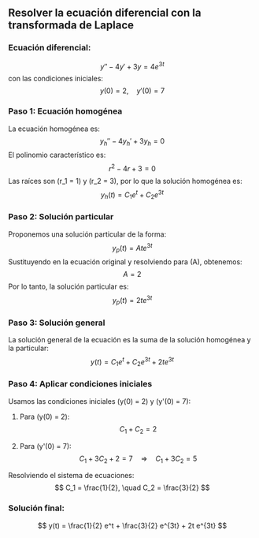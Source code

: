 ## Resolver la ecuación diferencial con la transformada de Laplace

### Ecuación diferencial:
$$
y'' - 4y' + 3y = 4e^{3t}
$$
con las condiciones iniciales:
$$
y(0) = 2, \quad y'(0) = 7
$$

### Paso 1: Ecuación homogénea
La ecuación homogénea es:
$$
y_h'' - 4y_h' + 3y_h = 0
$$
El polinomio característico es:
$$
r^2 - 4r + 3 = 0
$$
Las raíces son \(r_1 = 1\) y \(r_2 = 3\), por lo que la solución homogénea es:
$$
y_h(t) = C_1 e^t + C_2 e^{3t}
$$

### Paso 2: Solución particular
Proponemos una solución particular de la forma:
$$
y_p(t) = At e^{3t}
$$
Sustituyendo en la ecuación original y resolviendo para \(A\), obtenemos:
$$
A = 2
$$
Por lo tanto, la solución particular es:
$$
y_p(t) = 2t e^{3t}
$$

### Paso 3: Solución general
La solución general de la ecuación es la suma de la solución homogénea y la particular:
$$
y(t) = C_1 e^t + C_2 e^{3t} + 2t e^{3t}
$$

### Paso 4: Aplicar condiciones iniciales
Usamos las condiciones iniciales \(y(0) = 2\) y \(y'(0) = 7\):

1. Para \(y(0) = 2\):
   $$
   C_1 + C_2 = 2
   $$

2. Para \(y'(0) = 7\):
   $$
   C_1 + 3C_2 + 2 = 7 \quad \Rightarrow \quad C_1 + 3C_2 = 5
   $$

Resolviendo el sistema de ecuaciones:
$$
C_1 = \frac{1}{2}, \quad C_2 = \frac{3}{2}
$$

### Solución final:
$$
y(t) = \frac{1}{2} e^t + \frac{3}{2} e^{3t} + 2t e^{3t}
$$
